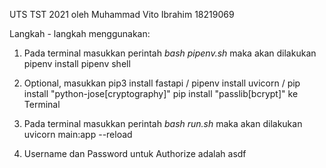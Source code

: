 UTS TST 2021 oleh Muhammad Vito Ibrahim 18219069

Langkah - langkah menggunakan:
1. Pada terminal masukkan perintah *bash pipenv.sh* maka akan dilakukan 
pipenv install
pipenv shell

2. Optional, masukkan pip3 install fastapi /
pipenv install uvicorn / pip install "python-jose[cryptography]"
pip install "passlib[bcrypt]" ke Terminal

3. Pada terminal masukkan perintah *bash run.sh* maka akan dilakukan 
uvicorn main:app --reload

4. Username dan Password untuk Authorize adalah asdf

